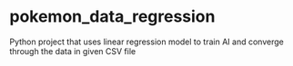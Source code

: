# pokemon_data_regression
Python project that uses linear regression model to train AI and converge through the data in given CSV file
